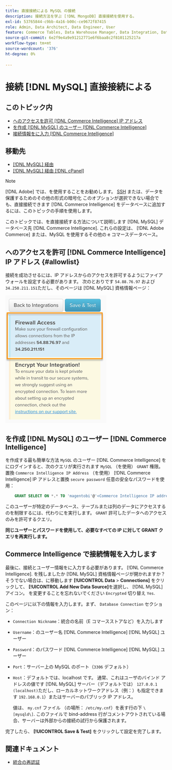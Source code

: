```yaml
---
title: 直接接続による MySQL の接続
description: 接続方法を学ぶ [!DNL MongoDB] 直接接続を使用する。
exl-id: 53765844-c9bb-4a16-b00c-ce9672f87415
role: Admin, Data Architect, Data Engineer, User
feature: Commerce Tables, Data Warehouse Manager, Data Integration, Data Import/Export
source-git-commit: 6e2f9e4a9e91212771e6f6baa8c2f8101125217a
workflow-type: tm+mt
source-wordcount: '376'
ht-degree: 0%

---
```


# 接続 [!DNL MySQL] 直接接続による

## このトピック内

* [へのアクセスを許可 [!DNL Commerce Intelligence] IP アドレス](#allowlist)
* [を作成 [!DNL MySQL] のユーザー [!DNL Commerce Intelligence]](#steptwo)
* [接続情報をに入力 [!DNL Commerce Intelligence]](#stepthree)

## 移動先

* [[!DNL MySQL] 経由 ](../integrations/mysql-via-ssh-tunnel.md)
* [[!DNL MySQL] 経由 [!DNL cPanel]](../integrations/mysql-via-cpanel.md)

>[!NOTE]
>
>[!DNL Adobe] では、を使用することをお勧めします。 [SSH](../integrations/mysql-via-ssh-tunnel.md) または、データを保護するためのその他の形式の暗号化 このオプションが選択できない場合でも、直接接続できます [!DNL Commerce Intelligence] をデータベースに追加するには、このトピックの手順を使用します。

このトピックでは、を直接接続する方法について説明します [!DNL MySQL] データベース先 [!DNL Commerce Intelligence]. これらの設定は、 [!DNL Adobe Commerce] または、MySQL を使用するその他の e コマースデータベース。

## へのアクセスを許可 [!DNL Commerce Intelligence] IP アドレス {#allowlist}

接続を成功させるには、IP アドレスからのアクセスを許可するようにファイアウォールを設定する必要があります。 次のとおりです `54.88.76.97` および `34.250.211.151`ただし、そのページは [!DNL MySQL] 資格情報ページ：

![MBI_Allow_Access_IPs.png](../../../assets/MBI_allow_access_IPs.png)

## を作成 [!DNL MySQL] のユーザー [!DNL Commerce Intelligence]

を作成する最も簡単な方法 `MySQL` のユーザー [!DNL Commerce Intelligence] をにログインすると、次のクエリが実行されます `MySQL` （を使用） `GRANT` 権限。 置換 `Commerce Intelligence IP Address` （を使用） [!DNL Commerce Intelligence] IP アドレスと置換 `secure password` 任意の安全なパスワードを使用：

```sql
    GRANT SELECT ON *.* TO 'magentobi'@'<Commerce Intelligence IP address>' IDENTIFIED BY '<secure password>';
```

このユーザーが特定のデータベース、テーブルまたは列のデータにアクセスするのを制限するには、代わりにを実行します。 `GRANT` 許可したデータへのアクセスのみを許可するクエリ。

**同じユーザーとパスワードを使用して、必要なすべての IP に対して GRANT クエリを再実行します。**

## Commerce Intelligence で接続情報を入力します

最後に、接続とユーザー情報をに入力する必要があります。 [!DNL Commerce Intelligence]. を残しましたか [!DNL MySQL] 資格情報ページが開かれますか？ そうでない場合は、に移動します **[!UICONTROL Data** > **Connections]** をクリックして、 **[!UICONTROL Add New Data Source]**&#x200B;を選択し、 [!DNL MySQL] アイコン。 を変更することを忘れないでください `Encrypted` 切り替え `Yes`.

このページに以下の情報を入力します。まず、 `Database Connection` セクション：

* `Connection Nickname`：統合の名前（E コマースストアなど）を入力します
* `Username`：のユーザー名 [!DNL Commerce Intelligence] [!DNL MySQL] ユーザー
* `Password`：のパスワード [!DNL Commerce Intelligence] [!DNL MySQL] ユーザー
* `Port`：サーバー上の MySQL のポート（`3306` デフォルト）
* `Host`：デフォルトでは、localhost です。 通常、これはユーザのバインド アドレスの値です [!DNL MySQL] サーバー（デフォルトでは） `127.0.0.1 (localhost)`ただし、ローカルネットワークアドレス（例：）も指定できます `192.168.0.1`）またはサーバーのパブリック IP アドレス。

  値は、 `my.cnf` ファイル （の場所： `/etc/my.cnf`）を表す行の下 `\[mysqld\]`. このファイルで bind-address 行がコメントアウトされている場合、サーバーは外部からの接続の試行から保護されます。

完了したら、 **[!UICONTROL Save & Test]** をクリックして設定を完了します。

## 関連ドキュメント

* [統合の再認証](https://experienceleague.adobe.com/docs/commerce-knowledge-base/kb/how-to/mbi-reauthenticating-integrations.html)

